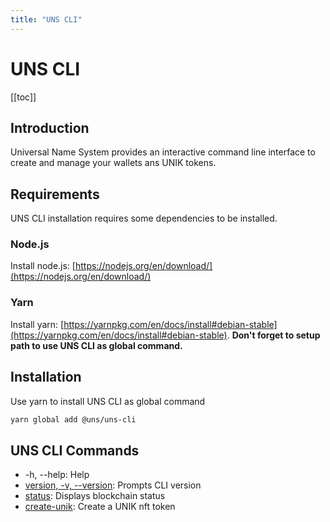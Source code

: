 ```yaml
---
title: "UNS CLI"
---
```


# UNS CLI

[[toc]]

## Introduction
Universal Name System provides an interactive command line interface to create and manage your wallets ans UNIK tokens.

## Requirements
UNS CLI installation requires some dependencies to be installed.

### Node.js

Install node.js: [https://nodejs.org/en/download/](https://nodejs.org/en/download/)

### Yarn

Install yarn: [https://yarnpkg.com/en/docs/install#debian-stable](https://yarnpkg.com/en/docs/install#debian-stable).
**Don't forget to setup path to use UNS CLI as global command.**

## Installation
Use yarn to install UNS CLI as global command

```bash
yarn global add @uns/uns-cli
```

## UNS CLI Commands
- -h, --help: Help
- [version, -v, --version](/cli/version): Prompts CLI version
- [status](/cli/status): Displays blockchain status
- [create-unik](/cli/create-unik): Create a UNIK nft token